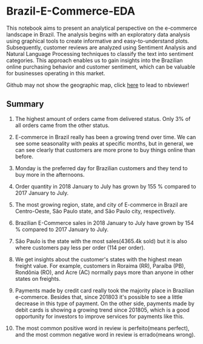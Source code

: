 # Brazil-E-Commerce-EDA

This notebook aims to present an analytical perspective on the e-commerce landscape in Brazil. The analysis begins with an exploratory data analysis using graphical tools to create informative and easy-to-understand plots. Subsequently, customer reviews are analyzed using Sentiment Analysis and Natural Language Processing techniques to classify the text into sentiment categories. This approach enables us to gain insights into the Brazilian online purchasing behavior and customer sentiment, which can be valuable for businesses operating in this market.

Github may not show the geographic map, click [here](https://nbviewer.org/github/BluedreamV1B3/Brazil-E-Commerce-EDA/blob/main/Brazilian%20E-Commerce%20EDA.ipynb) to lead to nbviewer!

## Summary

1. The highest amount of orders came from delivered status. Only 3% of all orders came from the other status.

2. E-commerce in Brazil really has been a growing trend over time. We can see some seasonality with peaks at specific months, but in general, we can see clearly that customers are more prone to buy things online than before.

3. Monday is the preferred day for Brazilian customers and they tend to buy more in the afternoons.

4. Order quantity in 2018 January to July has grown by 155 % compared to 2017 January to July.

5. The most growing region, state, and city of E-commerce in Brazil are Centro-Oeste, São Paulo state, and São Paulo city, respectively.

6. Brazilian E-Commerce sales in 2018 January to July have grown by 154 % compared to 2017 January to July.

7. São Paulo is the state with the most sales(4365.4k sold) but it is also where customers pay less per order (114 per order).

8. We get insights about the customer's states with the highest mean freight value. For example, customers in Roraima (RR), Paraíba (PB), Rondônia (RO), and Acre (AC) normally pays more than anyone in other states on freights.

9. Payments made by credit card really took the majority place in Brazilian e-commerce. Besides that, since 201803 it's possible to see a little decrease in this type of payment. On the other side, payments made by debit cards is showing a growing trend since 201805, which is a good opportunity for investors to improve services for payments like this.

10. The most common positive word in review is perfeito(means perfect), and the most common negative word in review is errado(means wrong).
